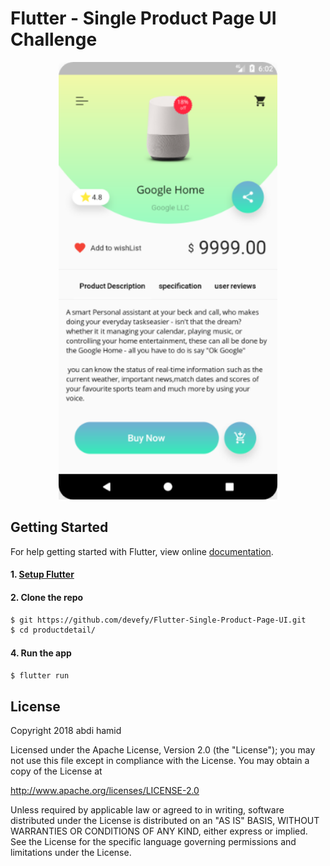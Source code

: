 
# Flutter - Single Product Page UI Challenge


<p align="center">
  <img src="assets/Screenshot.png" width="350"/>
</p>


## Getting Started

For help getting started with Flutter, view online
[documentation](https://flutter.io/).

#### 1. [Setup Flutter](https://flutter.io/setup/)

#### 2. Clone the repo

```sh
$ git https://github.com/devefy/Flutter-Single-Product-Page-UI.git
$ cd productdetail/
```

#### 4. Run the app

```sh
$ flutter run
```

## License
Copyright 2018 abdi hamid

Licensed under the Apache License, Version 2.0 (the "License"); you may not use this file except in compliance with the License. You may obtain a copy of the License at

http://www.apache.org/licenses/LICENSE-2.0

Unless required by applicable law or agreed to in writing, software distributed under the License is distributed on an "AS IS" BASIS, WITHOUT WARRANTIES OR CONDITIONS OF ANY KIND, either express or implied. See the License for the specific language governing permissions and limitations under the License.


